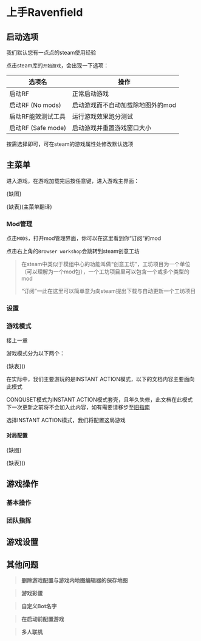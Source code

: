 # 上手Ravenfield

## 启动选项

我们默认您有一点点的steam使用经验

点击steam库的`开始游戏`，会出现一下选项：

| 选项名 | 操作 |
|------|------|
| 启动RF | 正常启动游戏 |
| 启动RF (No mods) | 启动游戏而不自动加载除地图外的mod |
| 启动RF能效测试工具 | 运行游戏效果跑分测试 |
| 启动RF (Safe mode) | 启动游戏并重置游戏窗口大小 |

按需选择即可，可在steam的游戏属性处修改默认选项


## 主菜单
进入游戏，在游戏加载完后按任意键，进入游戏主界面：

{缺图}

{缺表}(主菜单翻译)

### Mod管理

点击`MODS`，打开mod管理界面，你可以在这里看到你“订阅”的mod

点击右上角的`Browser workshop`会跳转到steam创意工坊

> 在steam中类似于模组中心的功能叫做“创意工坊”，工坊项目为一个单位（可以理解为一个mod包），一个工坊项目里可以包含一个或多个类型的mod
>
> “订阅”一此在这里可以简单意为向steam提出下载与自动更新一个工坊项目

### 设置

### 游戏模式
接上一章

游戏模式分为以下两个：

{缺表}()

在实际中，我们主要游玩的是INSTANT ACTION模式，以下的文档内容主要面向此模式

CONQUSET模式为INSTANT ACTION模式套壳，且年久失修，此文档在此模式下一次更新之前将不会加入此内容，如有需要请移步至[旧指南](https://steamcommunity.com/sharedfiles/filedetails/?id=2805259547)

选择INSTANT ACTION模式，我们将配置这局游戏
#### 对局配置

{缺图}

{缺表}()



## 游戏操作
### 基本操作
### 团队指挥
## 游戏设置
## 其他问题
> **删除游戏配置与游戏内地图编辑器的保存地图**
>

> **游戏彩蛋**

> **自定义Bot名字**

> **在启动前配置游戏**

> **多人联机**